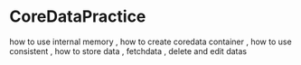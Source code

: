 # CoreDataPractice
how to use internal memory , how to create coredata container , how to use consistent , how to store data , fetchdata , delete and edit datas
  
